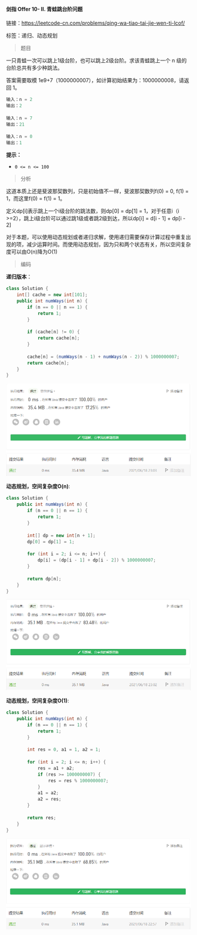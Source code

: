 #### 剑指 Offer 10- II. 青蛙跳台阶问题

链接：https://leetcode-cn.com/problems/qing-wa-tiao-tai-jie-wen-ti-lcof/

标签：递归、动态规划

> 题目

一只青蛙一次可以跳上1级台阶，也可以跳上2级台阶。求该青蛙跳上一个 n 级的台阶总共有多少种跳法。

答案需要取模 1e9+7（1000000007），如计算初始结果为：1000000008，请返回 1。

```java
输入：n = 2
输出：2
    
输入：n = 7
输出：21
    
输入：n = 0
输出：1
```

**提示：**

- `0 <= n <= 100`

> 分析

这道本质上还是斐波那契数列，只是初始值不一样，斐波那契数列f(0) = 0, f(1) = 1，而这里f(0) = f(1) = 1。

定义dp[i]表示跳上一个i级台阶的跳法数，则dp[0] = dp[1] = 1，对于任意i（i >=2），跳上i级台阶可以通过跳1级或者跳2级到达，所以dp[i] = d[i - 1] + dp[i - 2]

对于本题，可以使用动态规划或者递归求解，使用递归需要保存计算过程中重复出现的项，减少运算时间。而使用动态规划，因为只和两个状态有关，所以空间复杂度可以由O(n)降为O(1)

> 编码

**递归版本**：

```java
class Solution {
    int[] cache = new int[101];
    public int numWays(int n) {
        if (n == 0 || n == 1) {
            return 1;
        }

        if (cache[n] != 0) {
            return cache[n];
        }

        cache[n] = (numWays(n - 1) + numWays(n - 2)) % 1000000007;
        return cache[n];
    }
}
```

![image-20210618230418444](剑指Offer10-II.青蛙跳台阶问题.assets/image-20210618230418444.png)

**动态规划，空间复杂度O(n)**:

```java
class Solution {
    public int numWays(int n) {
        if (n == 0 || n == 1) {
            return 1;
        }

        int[] dp = new int[n + 1];
        dp[0] = dp[1] = 1;

        for (int i = 2; i <= n; i++) {
            dp[i] = (dp[i - 1] + dp[i - 2]) % 1000000007;
        }

        return dp[n];
    }
}
```

![image-20210618230241968](剑指Offer10-II.青蛙跳台阶问题.assets/image-20210618230241968.png)

**动态规划，空间复杂度O(1)**:

```java
class Solution {
    public int numWays(int n) {
        if (n == 0 || n == 1) {
            return 1;
        }

        int res = 0, a1 = 1, a2 = 1;

        for (int i = 2; i <= n; i++) {
            res = a1 + a2;
            if (res >= 1000000007) {
                res = res % 1000000007;
            }
            a1 = a2;
            a2 = res;
        }

        return res;
    }
}
```

![image-20210618225752067](剑指Offer10-II.青蛙跳台阶问题.assets/image-20210618225752067.png)